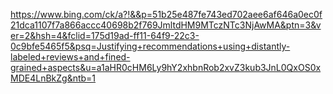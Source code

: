 https://www.bing.com/ck/a?!&&p=51b25e487fe743ed702aee6af646a0ec0f21dca1107f7a866accc40698b2f769JmltdHM9MTczNTc3NjAwMA&ptn=3&ver=2&hsh=4&fclid=175d19ad-ff11-64f9-22c3-0c9bfe5465f5&psq=Justifying+recommendations+using+distantly-labeled+reviews+and+fined-grained+aspects&u=a1aHR0cHM6Ly9hY2xhbnRob2xvZ3kub3JnL0QxOS0xMDE4LnBkZg&ntb=1
